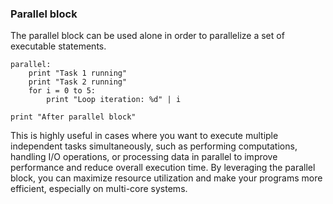 ### Parallel block

The parallel block can be used alone in order to parallelize a set of executable statements.

```
parallel:
    print "Task 1 running"
    print "Task 2 running"
    for i = 0 to 5:
        print "Loop iteration: %d" | i

print "After parallel block"
```

This is highly useful in cases where you want to execute multiple independent tasks simultaneously, such as performing computations, handling I/O operations, or processing data in parallel to improve performance and reduce overall execution time. By leveraging the parallel block, you can maximize resource utilization and make your programs more efficient, especially on multi-core systems.
